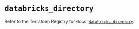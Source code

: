 # `databricks_directory`

Refer to the Terraform Registry for docs: [`databricks_directory`](https://registry.terraform.io/providers/databricks/databricks/1.62.1/docs/resources/directory).
